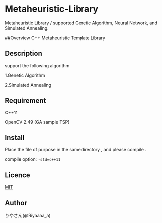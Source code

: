 # Metaheuristic-Library
Metaheuristic Library / supported Genetic Algorithm, Neural Network, and Simulated Annealing.

##Overview
C++ Metaheuristic Template Library

## Description
support the following algorithm

1.Genetic Algorithm

2.Simulated Annealing

## Requirement
C++11

OpenCV 2.49 (GA sample TSP)

## Install
 Place the file of purpose in the same directory , and please compile .
 
 compile option: `-std=c++11`
 
## Licence
[MIT](https://github.com/tcnksm/tool/blob/master/LICENCE)  

## Author
 りやさん(@Riyaaaa_a)
 
